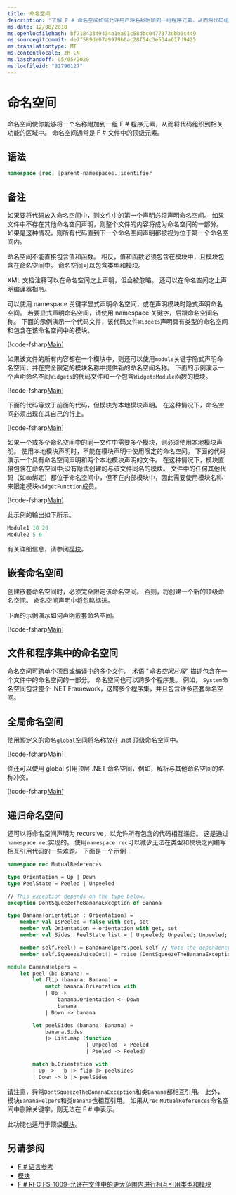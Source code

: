 ```yaml
---
title: 命名空间
description: '了解 F # 命名空间如何允许用户将名称附加到一组程序元素，从而将代码组织到相关功能的各个区域。'
ms.date: 12/08/2018
ms.openlocfilehash: bf71843349434a1ea91c58dbc0477373dbb0c449
ms.sourcegitcommit: de7f589de07a9979b6ac28f54c3e534a617d9425
ms.translationtype: MT
ms.contentlocale: zh-CN
ms.lasthandoff: 05/05/2020
ms.locfileid: "82796127"
---
```

# <a name="namespaces"></a>命名空间

命名空间使你能够将一个名称附加到一组 F # 程序元素，从而将代码组织到相关功能的区域中。 命名空间通常是 F # 文件中的顶级元素。

## <a name="syntax"></a>语法

```fsharp
namespace [rec] [parent-namespaces.]identifier
```

## <a name="remarks"></a>备注

如果要将代码放入命名空间中，则文件中的第一个声明必须声明命名空间。 如果文件中不存在其他命名空间声明，则整个文件的内容将成为命名空间的一部分。 如果是这种情况，则所有代码直到下一个命名空间声明都被视为位于第一个命名空间内。

命名空间不能直接包含值和函数。 相反，值和函数必须包含在模块中，且模块包含在命名空间中。 命名空间可以包含类型和模块。

XML 文档注释可以在命名空间之上声明，但会被忽略。 还可以在命名空间之上声明编译器指令。

可以使用 namespace 关键字显式声明命名空间，或在声明模块时隐式声明命名空间。 若要显式声明命名空间，请使用 namespace 关键字，后跟命名空间名称。 下面的示例演示一个代码文件，该代码文件`Widgets`声明具有类型的命名空间和包含在该命名空间中的模块。

[!code-fsharp[Main](~/samples/snippets/fsharp/lang-ref-2/snippet6406.fs)]

如果该文件的所有内容都在一个模块中，则还可以使用`module`关键字隐式声明命名空间，并在完全限定的模块名称中提供新的命名空间名称。 下面的示例演示一个声明命名空间`Widgets`的代码文件和一个包含`WidgetsModule`函数的模块。

[!code-fsharp[Main](~/samples/snippets/fsharp/lang-ref-2/snippet6401.fs)]

下面的代码等效于前面的代码，但模块为本地模块声明。 在这种情况下，命名空间必须出现在其自己的行上。

[!code-fsharp[Main](~/samples/snippets/fsharp/namespaces/snippet6402.fs)]

如果一个或多个命名空间中的同一文件中需要多个模块，则必须使用本地模块声明。 使用本地模块声明时，不能在模块声明中使用限定的命名空间。 下面的代码演示一个具有命名空间声明和两个本地模块声明的文件。 在这种情况下，模块直接包含在命名空间中;没有隐式创建的与该文件同名的模块。 文件中的任何其他代码（如`do`绑定）都位于命名空间中，但不在内部模块中，因此需要使用模块名称来限定模块`widgetFunction`成员。

[!code-fsharp[Main](~/samples/snippets/fsharp/lang-ref-2/snippet6403.fs)]

此示例的输出如下所示。

```fsharp
Module1 10 20
Module2 5 6
```

有关详细信息，请参阅[模块](modules.md)。

## <a name="nested-namespaces"></a>嵌套命名空间

创建嵌套命名空间时，必须完全限定该命名空间。 否则，将创建一个新的顶级命名空间。 命名空间声明中将忽略缩进。

下面的示例演示如何声明嵌套命名空间。

[!code-fsharp[Main](~/samples/snippets/fsharp/lang-ref-2/snippet6404.fs)]

## <a name="namespaces-in-files-and-assemblies"></a>文件和程序集中的命名空间

命名空间可跨单个项目或编译中的多个文件。 术语 "*命名空间片段*" 描述包含在一个文件中的命名空间的一部分。 命名空间也可以跨多个程序集。 例如， `System`命名空间包含整个 .NET Framework，这跨多个程序集，并且包含许多嵌套命名空间。

## <a name="global-namespace"></a>全局命名空间

使用预定义的命名`global`空间将名称放在 .net 顶级命名空间中。

[!code-fsharp[Main](~/samples/snippets/fsharp/lang-ref-2/snippet6407.fs)]

你还可以使用 global 引用顶层 .NET 命名空间，例如，解析与其他命名空间的名称冲突。

[!code-fsharp[Main](~/samples/snippets/fsharp/lang-ref-2/snippet6408.fs)]

## <a name="recursive-namespaces"></a>递归命名空间

还可以将命名空间声明为 recursive，以允许所有包含的代码相互递归。  这是通过`namespace rec`实现的。 使用`namespace rec`可以减少无法在类型和模块之间编写相互引用代码的一些难题。 下面是一个示例：

```fsharp
namespace rec MutualReferences

type Orientation = Up | Down
type PeelState = Peeled | Unpeeled

// This exception depends on the type below.
exception DontSqueezeTheBananaException of Banana

type Banana(orientation : Orientation) =
    member val IsPeeled = false with get, set
    member val Orientation = orientation with get, set
    member val Sides: PeelState list = [ Unpeeled; Unpeeled; Unpeeled; Unpeeled] with get, set

    member self.Peel() = BananaHelpers.peel self // Note the dependency on the BananaHelpers module.
    member self.SqueezeJuiceOut() = raise (DontSqueezeTheBananaException self) // This member depends on the exception above.

module BananaHelpers =
    let peel (b: Banana) =
        let flip (banana: Banana) =
            match banana.Orientation with
            | Up ->
                banana.Orientation <- Down
                banana
            | Down -> banana

        let peelSides (banana: Banana) =
            banana.Sides
            |> List.map (function
                         | Unpeeled -> Peeled
                         | Peeled -> Peeled)

        match b.Orientation with
        | Up ->   b |> flip |> peelSides
        | Down -> b |> peelSides
```

请注意，异常`DontSqueezeTheBananaException`和类`Banana`都相互引用。  此外，模块`BananaHelpers`和类`Banana`也相互引用。 如果从`rec` `MutualReferences`命名空间中删除关键字，则无法在 F # 中表示。

此功能也适用于顶级[模块](modules.md)。

## <a name="see-also"></a>另请参阅

- [F # 语言参考](index.md)
- [模块](modules.md)
- [F # RFC FS-1009-允许在文件中的更大范围内进行相互引用类型和模块](https://github.com/fsharp/fslang-design/blob/master/FSharp-4.1/FS-1009-mutually-referential-types-and-modules-single-scope.md)

